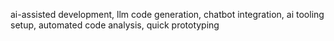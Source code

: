 ai-assisted development, llm code generation, chatbot integration, ai tooling setup, automated code analysis, quick prototyping